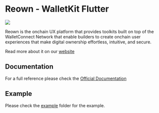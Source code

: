 # **Reown - WalletKit Flutter**

<img src="https://reown-docs-git-feature-flutterdocsupdate-walletconnect1.vercel.app/reown/walletkit-logo.svg">

Reown is the onchain UX platform that provides toolkits built on top of the WalletConnect Network that enable builders to create onchain user experiences that make digital ownership effortless, intuitive, and secure.

Read more about it on our [website](https://reown.com)

## Documentation

For a full reference please check the [Official Documentation](https://docs.reown.com/walletkit/flutter/installation)

## Example

Please check the [example](https://github.com/reown-com/reown_flutter/tree/master/packages/reown_walletkit/example) folder for the example.